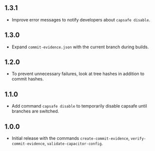 ## 1.3.1

- Improve error messages to notify developers about `capsafe disable`.

## 1.3.0

- Expand `commit-evidence.json` with the current branch during builds.

## 1.2.0

- To prevent unnecessary failures, look at tree hashes in addition to commit hashes.

## 1.1.0

- Add command `capsafe disable` to temporarily disable capsafe until branches are switched.

## 1.0.0

- Initial release with the commands `create-commit-evidence`, `verify-commit-evidence`, `validate-capacitor-config`.
